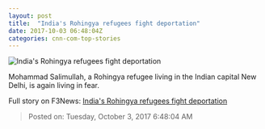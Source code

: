 ```yaml
---
layout: post
title:  "India's Rohingya refugees fight deportation"
date: 2017-10-03 06:48:04Z
categories: cnn-com-top-stories
---
```


![India's Rohingya refugees fight deportation](http://i2.cdn.cnn.com/cnnnext/dam/assets/171003101205-rohingya-india-kanchan-kunj-super-tease.jpg)

Mohammad Salimullah, a Rohingya refugee living in the Indian capital New Delhi, is again living in fear.


Full story on F3News: [India's Rohingya refugees fight deportation](http://www.f3nws.com/n/mmFUUJ)

> Posted on: Tuesday, October 3, 2017 6:48:04 AM
